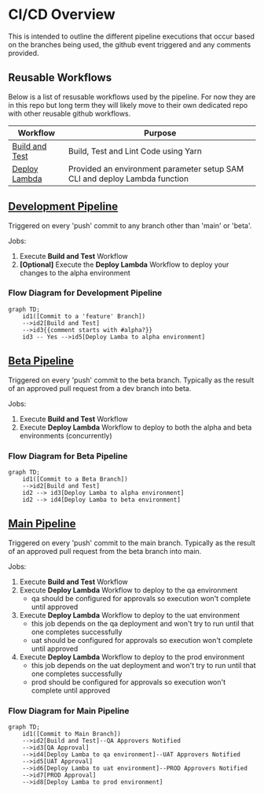 # CI/CD Overview
This is intended to outline the different pipeline executions that occur based on the branches being used, the github event triggered and any comments provided.

## Reusable Workflows
Below is a list of resusable workflows used by the pipeline.  For now they are in this repo but long term they will likely move to their own dedicated repo with other reusable github workflows.

| Workflow | Purpose
| -------- | ----
| [Build and Test](build_yarn.yml) | Build, Test and Lint Code using Yarn
| [Deploy Lambda](deploy_lambda.yml) | Provided an environment parameter setup SAM CLI and deploy Lambda function

## [Development Pipeline](./pipeline_dev.yml)
Triggered on every 'push' commit to any branch other than 'main' or 'beta'.

Jobs:
1.  Execute **Build and Test** Workflow
2. __[Optional]__ Execute the **Deploy Lambda** Workflow to deploy your changes to the alpha environment

### Flow Diagram for Development Pipeline
```mermaid
graph TD;
    id1([Commit to a 'feature' Branch])
    -->id2[Build and Test]
    -->id3{{comment starts with #alpha?}}
    id3 -- Yes -->id5[Deploy Lamba to alpha environment]
```    

## [Beta Pipeline](./pipeline_beta.yml)
Triggered on every 'push' commit to the beta branch. Typically as the result of an approved pull request from a dev branch into beta.

Jobs:
1. Execute **Build and Test** Workflow
2. Execute **Deploy Lambda** Workflow to deploy to both the alpha and beta environments (concurrently)

### Flow Diagram for Beta Pipeline
```mermaid
graph TD;
    id1([Commit to a Beta Branch])
    -->id2[Build and Test]
    id2 --> id3[Deploy Lamba to alpha environment]
    id2 --> id4[Deploy Lamba to beta environment]
```   

## [Main Pipeline](./pipeline_main.yml)
Triggered on every 'push' commit to the main branch. Typically as the result of an approved pull request from the beta branch into main.

Jobs:
1. Execute **Build and Test** Workflow
2. Execute **Deploy Lambda** Workflow to deploy to the qa environment
    * qa should be configured for approvals so execution won't complete until approved
3. Execute **Deploy Lambda** Workflow to deploy to the uat environment
    * this job depends on the qa deployment and won't try to run until that one completes successfully
    * uat should be configured for approvals so execution won't complete until approved
4. Execute **Deploy Lambda** Workflow to deploy to the prod environment
    * this job depends on the uat deployment and won't try to run until that one completes successfully
    * prod should be configured for approvals so execution won't complete until approved

### Flow Diagram for Main Pipeline
```mermaid
graph TD;
    id1([Commit to Main Branch])
    -->id2[Build and Test]--QA Approvers Notified
    -->id3[QA Approval]
    -->id4[Deploy Lamba to qa environment]--UAT Approvers Notified
    -->id5[UAT Approval]
    -->id6[Deploy Lamba to uat environment]--PROD Approvers Notified
    -->id7[PROD Approval]
    -->id8[Deploy Lamba to prod environment]
```    
